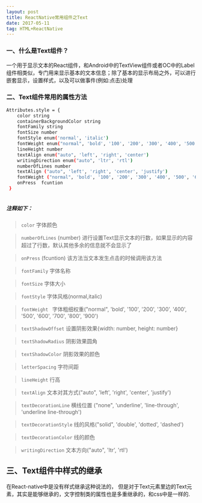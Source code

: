 ```yaml
---
layout: post
title: ReactNative常用组件之Text
date: 2017-05-11
tag: HTML+ReactNative
---
```



###  一、什么是Text组件？
一个用于显示文本的React组件，和Android中的TextView组件或者OC中的Label组件相类似，专门用来显示基本的文本信息；除了基本的显示布局之外，可以进行嵌套显示，设置样式，以及可以做事件(例如:点击)处理
	

### 二、Text组件常用的属性方法

```bash
Attributes.style = {
    color string
    containerBackgroundColor string
    fontFamily string
    fontSize number
    fontStyle enum('normal', 'italic')
    fontWeight enum("normal", 'bold', '100', '200', '300', '400', '500', '600', '700', '800', '900')
    lineHeight number
    textAlign enum("auto", 'left', 'right', 'center')
    writingDirection enum("auto", 'ltr', 'rtl')
    numberOfLines number
    textAlign ("auto", 'left', 'right', 'center', 'justify')
    fontWeight ("normal", 'bold', '100', '200', '300', '400', '500', '600', '700', '800', '900')
    onPress  fcuntion
 }
 
```

##### 注释如下：

> `color` 字体颜色

> `numberOfLines` (number) 进行设置Text显示文本的行数，如果显示的内容超过了行数，默认其他多余的信息就不会显示了

> `onPress` (fcuntion)  该方法当文本发生点击的时候调用该方法

> `fontFamily`  字体名称

> `fontSize`  字体大小

> `fontStyle`   字体风格(normal,italic)

> `fontWeight ` 字体粗细权重("normal", 'bold', '100', '200', '300', '400', '500', '600', '700', '800', '900')

> `textShadowOffset`  设置阴影效果{width: number, height: number}

> `textShadowRadius`  阴影效果圆角

> `textShadowColor`  阴影效果的颜色

> `letterSpacing`  字符间距

> `lineHeight`  行高

> `textAlign`   文本对其方式("auto", 'left', 'right', 'center', 'justify')

> `textDecorationLine`  横线位置 ("none", 'underline', 'line-through', 'underline line-through')

> `textDecorationStyle` 线的风格("solid", 'double', 'dotted', 'dashed')

> `textDecorationColor` 线的颜色

>`writingDirection` 文本方向("auto", 'ltr', 'rtl')


## 三、Text组件中样式的继承
 在React-native中是没有样式继承这种说法的， 但是对于Text元素里边的Text元素，其实是能够继承的，文字控制类的属性也是多重继承的，和css中是一样的.